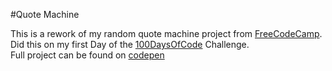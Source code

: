 #Quote Machine

This is a rework of my random quote machine project from [FreeCodeCamp](https://www.freecodecamp.com). Did this on my first Day of the [100DaysOfCode](https://github.com/yOoMarvin/100-days-of-code) Challenge.  
Full project can be found on [codepen](http://codepen.io/yOoMarvin/full/Bzmqmx/)
